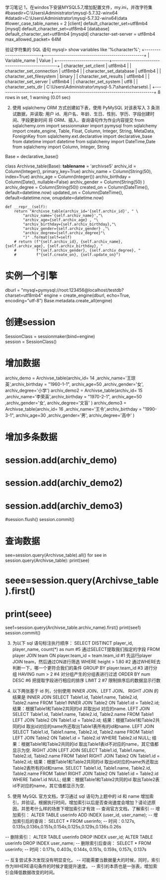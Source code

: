 学习笔记
1，在windos下安装MYSQL5.7,增加配置文件，my.ini，并改字符集
#basedir=C:\Users\Administrator\mysql-5.7.32-winx64
#datadir=C:\Users\Administrator\mysql-5.7.32-winx64\data
#lower_case_table_names = 2
[client]
default_character_set=utf8mb4
[mysql]
default_character_set=utf8mb4
[database]
default_character_set=utf8mb4
[mysqld]
character-set-server = utf8mb4
max_allowed_packet= 64M

验证字符集的 SQL 语句
mysql> show variables like '%character%';
+--------------------------+--------------------------------------------------+
| Variable_name            | Value                                            |
+--------------------------+--------------------------------------------------+
| character_set_client     | utf8mb4                                          |
| character_set_connection | utf8mb4                                          |
| character_set_database   | utf8mb4                                          |
| character_set_filesystem | binary                                           |
| character_set_results    | utf8mb4                                          |
| character_set_server     | utf8mb4                                          |
| character_set_system     | utf8                                             |
| character_sets_dir       | C:\Users\Administrator\mysql-5.7\share\charsets\ |
+--------------------------+--------------------------------------------------+
8 rows in set, 1 warning (0.01 sec)

2. 使用 sqlalchemy ORM 方式创建如下表，使用 PyMySQL 对该表写入 3 条测试数据，并读取:
用户 id、用户名、年龄、生日、性别、学历、字段创建时间、字段更新时间
将 ORM、插入、查询语句作为作业内容提交
from sqlalchemy.orm import sessionmaker
import pymysql
from sqlalchemy import create_engine, Table, Float, Column, Integer, String, MetaData, ForeignKey
from sqlalchemy.ext.declarative import declarative_base
from datetime import datetime
from sqlalchemy import DateTime,Date
from sqlalchemy import Column, Integer, String

Base = declarative_base()

class Archivse_table(Base):
    __tablename__ = 'archivse5'
    archiv_id = Column(Integer(), primary_key=True)
    archiv_name = Column(String(50), index=True)
    archiv_age = Column(Integer())
    archiv_birthday = Column(Date(), nullable=False)
    archiv_gender = Column(String(50) )
    archiv_degree = Column(String(50))
    created_on = Column(DateTime(), default=datetime.now)
    updated_on = Column(DateTime(), default=datetime.now,
                        onupdate=datetime.now)


    def __repr__(self):
        return "Archivse_table(archiv_id='{self.archiv_id}', " \
            "archiv_name='{self.archiv_name}',"\
            "archiv_age={self.archiv_age} , "\
            "archiv_birthday={self.archiv_birthday},"\
            "archiv_gender={self.archiv_gender} ,"\
            "archiv_degree={self.archiv_degree}"\
            ")" .format(self=self)
        # return (f"{self.archiv_id}, {self.archiv_name}, {self.archiv_age}, {self.archiv_birthday}, "
        #         f"{self.archiv_gender}, {self.archiv_degree}, "
        #         f"{self.create_on}, {self.update_on}")


# 实例一个引擎
dburl = "mysql+pymysql://root:123456@localhost/testdb?charset=utf8mb4"
engine = create_engine(dburl, echo=True, encoding="utf-8")
Base.metadata.create_all(engine)

# 创建session
SessionClass = sessionmaker(bind=engine)   
session = SessionClass()

# 增加数据
archiv_demo = Archivse_table(archiv_id= 14 ,archiv_name='王琼英',archiv_birthday = "1960-1-1",
                        archiv_age=50 ,archiv_gender='女', archiv_degree='小学')
archiv_demo2 = Archivse_table(archiv_id= 15 ,archiv_name='李荣英',archiv_birthday = "1970-2-1",
                        archiv_age=50 ,archiv_gender='女', archiv_degree='文盲' )
archiv_demo3 = Archivse_table(archiv_id= 16 ,archiv_name='王令',archiv_birthday = "1990-3-1",
                        archiv_age=30 ,archiv_gender='男', archiv_degree='高中' )

# 增加多条数据
# session.add(archiv_demo)
# session.add(archiv_demo2)
# session.add(archiv_demo3)
#session.flush()
session.commit()
# 查询数据
see=session.query(Archivse_table).all()
for see in session.query(Archivse_table):
    print(see)
# seee=session.query(Archivse_table).first()
# print(seee)
see1=session.query(Archivse_table.archiv_name).first()
print(see1)
session.commit()

3. 为以下 sql 语句标注执行顺序：
SELECT DISTINCT player_id, player_name, count(*) as num #5 通过SELECT提取我们指定的字段
FROM player JOIN team ON player.team_id = team.team_id #1 先运行player JOIN team，然后通过ON进行筛选
WHERE height > 1.80          #2 通过WHERE去判断一下，哪一个更符合我们的条件
GROUP BY player.team_id      #3 进行分组
HAVING num > 2               #4 对分组产生的分组表进行过滤
ORDER BY num DESC            #6 把提取字段进行相应的排序
LIMIT 2                      #7 限制排序后的数据显示行数

4. 以下两张基于 id 列，分别使用 INNER JOIN、LEFT JOIN、 RIGHT JOIN 的结果是
INNER JOIN 
SELECT Table1.id, Table1.name, Table2.id, Table2.name
FROM Table1
INNER JOIN Table2
ON Table1.id = Table2.id;
结果：根据Table1和Table2共同的id 并取出id 对应的name.
LEFT JOIN
SELECT Table1.id, Table1.name, Table2.id, Table2.name
FROM Table1
LEFT JOIN Table2
ON Table1.id = Table2.id;
结果：根据Table1和Table2共同的id 取出id对应的name外还取出Table1表所有的id和name.
LEFT JOIN
SELECT Table1.id, Table1.name, Table2.id, Table2.name
FROM Table1
LEFT JOIN Table2
ON Table1.id = Table2.id
WHERE Table2.id NULL;
结果：根据Table1和Table2共同的id 取出Table1表id不对应的name，其它值都显示为空.
 RIGHT JOIN
LEFT JOIN
SELECT Table1.id, Table1.name, Table2.id, Table2.name
FROM Table1
RIGHT JOIN Table2
ON Table1.id = Table2.id;
结果：根据Table1和Table2共同的id 取出id对应的name外还取出Table2表所有的id和name.
SELECT Table1.id, Table1.name, Table2.id, Table2.name
FROM Table1
RIGHT JOIN Table2
ON Table1.id = Table2.id
WHERE Table1.id NULL;
结果：根据Table1和Table2共同的id 取出Table2表id不对应的name，其它值都显示为空.
5. 使用 MySQL 官方文档，学习通过 sql 语句为上题中的 id 和 name 增加索引，并验证。根据执行时间，增加索引以后是否查询速度会增加？请论述原因，并思考什么样的场景下增加索引才有效
-- 查询官方文档，了解索引
-- 增加索引：
ALTER TABLE userinfo ADD INDEX (user_id, user_name);
-- 增加索引后的查询：
SELECT * FROM userinfo;
-- 时间：0.127s, 0.135s,0.136s,0.151s,0.154s,0.125s,0.129s,0.136s.0.26s

-- 删除索引：
ALTER TABLE userinfo DROP INDEX user_id;
ALTER TABLE userinfo DROP INDEX user_name;
-- 删除索引后查询：
SELECT * FROM userinfo;
-- 时间：0.171s, 0.403s, 0.144s, 0.151s, 0.159s, 0.157s, 0.137s

-- 反复尝试多次发现没有明显变化。
-- 可能需要当数据量大的时候，同时，索引作为WHERE语句条件的时候才能提升速度。
-- 索引的本质也是一张表，增加索引会降低数据改变的时间。

